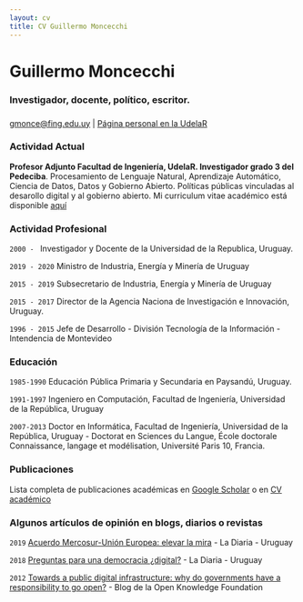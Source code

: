 ```yaml
---
layout: cv
title: CV Guillermo Moncecchi
---
```

# Guillermo Moncecchi
### Investigador, docente, político, escritor.
### 

<div id="webaddress">
<a href="gmonce@fing.edu.uy">gmonce@fing.edu.uy</a>
| <a href="http://www.fing.edu.uy/~gmonce">Página personal en la UdelaR</a>
</div>


### Actividad Actual
__Profesor Adjunto Facultad de Ingeniería, UdelaR. Investigador grado 3 del Pedeciba__. Procesamiento de Lenguaje Natural, Aprendizaje Automático, Ciencia de Datos, Datos y Gobierno Abierto. Políticas públicas vinculadas al desarollo digital y al gobierno abierto. Mi curriculum vitae académico está disponible [aquí](https://exportcvuy.anii.org.uy/cv/?e254cf8bad559f83b8e9128ebe34a4d948ded99a54162baea38124a13171fb8b28224b9429f7847352b97ba0752f4a594942c58749c541e51ed4d0ac1bb754ea)

### Actividad Profesional
`2000 - ` Investigador y Docente de la Universidad de la Republica, Uruguay. 

`2019 - 2020` Ministro de Industria, Energía y Minería de Uruguay

`2015 - 2019` Subsecretario de Industria, Energía y Minería de Uruguay

`2015 - 2017` Director de la Agencia Naciona de Investigación e Innovación, Uruguay.
 
`1996 - 2015` Jefe de Desarrollo - División Tecnología de la Información - Intendencia de Montevideo

### Educación
`1985-1990`
Educación Pública Primaria y Secundaria en Paysandú, Uruguay.

`1991-1997`
Ingeniero en Computación, Facultad de Ingeniería, Universidad de la República, Uruguay

`2007-2013`
Doctor en Informática, Facultad de Ingeniería, Universidad de la República, Uruguay - Doctorat en Sciences du Langue, École doctorale Connaissance, langage et modélisation, Université Paris 10, Francia.  

### Publicaciones 
Lista completa de publicaciones académicas en [Google Scholar](https://scholar.google.com/citations?user=J2I7jQMAAAAJ&hl=es) o en [CV académico](https://exportcvuy.anii.org.uy/cv/?e254cf8bad559f83b8e9128ebe34a4d948ded99a54162baea38124a13171fb8b28224b9429f7847352b97ba0752f4a594942c58749c541e51ed4d0ac1bb754ea)

### Algunos artículos de opinión en blogs, diarios o revistas
`2019` [Acuerdo Mercosur-Unión Europea: elevar la mira](https://ladiaria.com.uy/articulo/2019/7/acuerdo-mercosur-union-europea-elevar-la-mira/) - La Diaria - Uruguay

`2018` [Preguntas para una democracia ¿digital?](https://ladiaria.com.uy/articulo/2018/7/preguntas-para-una-democracia-digital/) - La Diaria - Uruguay

`2012` [Towards a public digital infrastructure: why do governments have a responsibility to go open?](https://blog.okfn.org/2012/11/01/towards-a-public-digital-infrastructure-why-do-governments-have-a-responsibility-to-go-open/) - Blog de la Open Knowledge Foundation




<!-- ### Footer

Última actualización : Junio de 2020 -->


